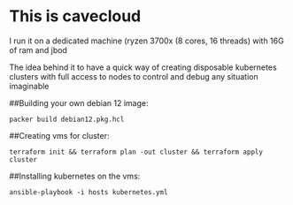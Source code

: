 This is cavecloud
===
I run it on a dedicated machine (ryzen 3700x (8 cores, 16 threads) with 16G of ram and jbod

The idea behind it to have a quick way of creating disposable kubernetes clusters with
full access to nodes to control and debug any situation imaginable


##Building your own debian 12 image:
```
packer build debian12.pkg.hcl
```

##Creating vms for cluster:
```
terraform init && terraform plan -out cluster && terraform apply cluster 
```

##Installing kubernetes on the vms:
```
ansible-playbook -i hosts kubernetes.yml
```

